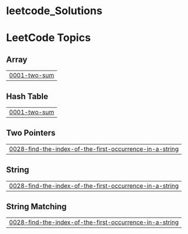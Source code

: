 # leetcode_Solutions
<!---LeetCode Topics Start-->
# LeetCode Topics
## Array
|  |
| ------- |
| [0001-two-sum](https://github.com/Nadayunus/leetcode_Solutions/tree/master/0001-two-sum) |
## Hash Table
|  |
| ------- |
| [0001-two-sum](https://github.com/Nadayunus/leetcode_Solutions/tree/master/0001-two-sum) |
## Two Pointers
|  |
| ------- |
| [0028-find-the-index-of-the-first-occurrence-in-a-string](https://github.com/Nadayunus/leetcode_Solutions/tree/master/0028-find-the-index-of-the-first-occurrence-in-a-string) |
## String
|  |
| ------- |
| [0028-find-the-index-of-the-first-occurrence-in-a-string](https://github.com/Nadayunus/leetcode_Solutions/tree/master/0028-find-the-index-of-the-first-occurrence-in-a-string) |
## String Matching
|  |
| ------- |
| [0028-find-the-index-of-the-first-occurrence-in-a-string](https://github.com/Nadayunus/leetcode_Solutions/tree/master/0028-find-the-index-of-the-first-occurrence-in-a-string) |
<!---LeetCode Topics End-->